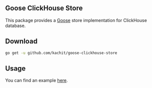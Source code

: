 ## Goose ClickHouse Store

This package provides a [Goose](https://github.com/pressly/goose) store implementation for ClickHouse database.

## Download

```bash
go get -u github.com/kachit/goose-clickhouse-store
```

## Usage

You can find an example [here](https://github.com/dimuska139/goose-clickhouse-store/example).